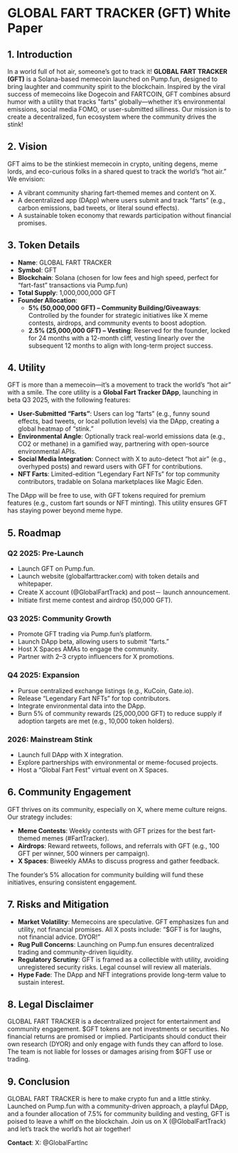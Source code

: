 # GLOBAL FART TRACKER (GFT) White Paper

## 1. Introduction
In a world full of hot air, someone’s got to track it! **GLOBAL FART TRACKER (GFT)** is a Solana-based memecoin launched on Pump.fun, designed to bring laughter and community spirit to the blockchain. Inspired by the viral success of memecoins like Dogecoin and FARTCOIN, GFT combines absurd humor with a utility that tracks "farts" globally—whether it’s environmental emissions, social media FOMO, or user-submitted silliness. Our mission is to create a decentralized, fun ecosystem where the community drives the stink!

## 2. Vision
GFT aims to be the stinkiest memecoin in crypto, uniting degens, meme lords, and eco-curious folks in a shared quest to track the world’s “hot air.” We envision:
- A vibrant community sharing fart-themed memes and content on X.
- A decentralized app (DApp) where users submit and track “farts” (e.g., carbon emissions, bad tweets, or literal sound effects).
- A sustainable token economy that rewards participation without financial promises.

## 3. Token Details
- **Name**: GLOBAL FART TRACKER
- **Symbol**: GFT
- **Blockchain**: Solana (chosen for low fees and high speed, perfect for “fart-fast” transactions via Pump.fun)
- **Total Supply**: 1,000,000,000 GFT
- **Founder Allocation**:
  - **5% (50,000,000 GFT) – Community Building/Giveaways**: Controlled by the founder for strategic initiatives like X meme contests, airdrops, and community events to boost adoption.
  - **2.5% (25,000,000 GFT) – Vesting**: Reserved for the founder, locked for 24 months with a 12-month cliff, vesting linearly over the subsequent 12 months to align with long-term project success.

## 4. Utility
GFT is more than a memecoin—it’s a movement to track the world’s “hot air” with a smile. The core utility is a **Global Fart Tracker DApp**, launching in beta Q3 2025, with the following features:
- **User-Submitted “Farts”**: Users can log “farts” (e.g., funny sound effects, bad tweets, or local pollution levels) via the DApp, creating a global heatmap of “stink.”
- **Environmental Angle**: Optionally track real-world emissions data (e.g., CO2 or methane) in a gamified way, partnering with open-source environmental APIs.
- **Social Media Integration**: Connect with X to auto-detect “hot air” (e.g., overhyped posts) and reward users with GFT for contributions.
- **NFT Farts**: Limited-edition “Legendary Fart NFTs” for top community contributors, tradable on Solana marketplaces like Magic Eden.

The DApp will be free to use, with GFT tokens required for premium features (e.g., custom fart sounds or NFT minting). This utility ensures GFT has staying power beyond meme hype.

## 5. Roadmap
### Q2 2025: Pre-Launch
- Launch GFT on Pump.fun.
- Launch website (globalfarttracker.com) with token details and whitepaper.
- Create X account (@GlobalFartTrack) and post－ launch announcement.
- Initiate first meme contest and airdrop (50,000 GFT).

### Q3 2025: Community Growth
- Promote GFT trading via Pump.fun’s platform.
- Launch DApp beta, allowing users to submit “farts.”
- Host X Spaces AMAs to engage the community.
- Partner with 2–3 crypto influencers for X promotions.

### Q4 2025: Expansion
- Pursue centralized exchange listings (e.g., KuCoin, Gate.io).
- Release “Legendary Fart NFTs” for top contributors.
- Integrate environmental data into the DApp.
- Burn 5% of community rewards (25,000,000 GFT) to reduce supply if adoption targets are met (e.g., 10,000 token holders).

### 2026: Mainstream Stink
- Launch full DApp with X integration.
- Explore partnerships with environmental or meme-focused projects.
- Host a “Global Fart Fest” virtual event on X Spaces.

## 6. Community Engagement
GFT thrives on its community, especially on X, where meme culture reigns. Our strategy includes:
- **Meme Contests**: Weekly contests with GFT prizes for the best fart-themed memes (#FartTracker).
- **Airdrops**: Reward retweets, follows, and referrals with GFT (e.g., 100 GFT per winner, 500 winners per campaign).
- **X Spaces**: Biweekly AMAs to discuss progress and gather feedback.

The founder’s 5% allocation for community building will fund these initiatives, ensuring consistent engagement.

## 7. Risks and Mitigation
- **Market Volatility**: Memecoins are speculative. GFT emphasizes fun and utility, not financial promises. All X posts include: “$GFT is for laughs, not financial advice. DYOR!”
- **Rug Pull Concerns**: Launching on Pump.fun ensures decentralized trading and community-driven liquidity.
- **Regulatory Scrutiny**: GFT is framed as a collectible with utility, avoiding unregistered security risks. Legal counsel will review all materials.
- **Hype Fade**: The DApp and NFT integrations provide long-term value to sustain interest.

## 8. Legal Disclaimer
GLOBAL FART TRACKER is a decentralized project for entertainment and community engagement. $GFT tokens are not investments or securities. No financial returns are promised or implied. Participants should conduct their own research (DYOR) and only engage with funds they can afford to lose. The team is not liable for losses or damages arising from $GFT use or trading.

## 9. Conclusion
GLOBAL FART TRACKER is here to make crypto fun and a little stinky. Launched on Pump.fun with a community-driven approach, a playful DApp, and a founder allocation of 7.5% for community building and vesting, GFT is poised to leave a whiff on the blockchain. Join us on X (@GlobalFartTrack) and let’s track the world’s hot air together!

**Contact**: X: @GlobalFartInc
